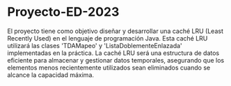 # Proyecto-ED-2023

El proyecto tiene como objetivo diseñar y desarrollar una caché LRU (Least Recently Used) en el lenguaje de programación Java. Esta caché LRU utilizará las clases 'TDAMapeo' y  'ListaDoblementeEnlazada' implementadas en la práctica. 
La caché LRU será una estructura de datos eficiente para almacenar y gestionar datos temporales, asegurando que los elementos menos recientemente utilizados sean eliminados cuando se alcance la capacidad máxima. 
